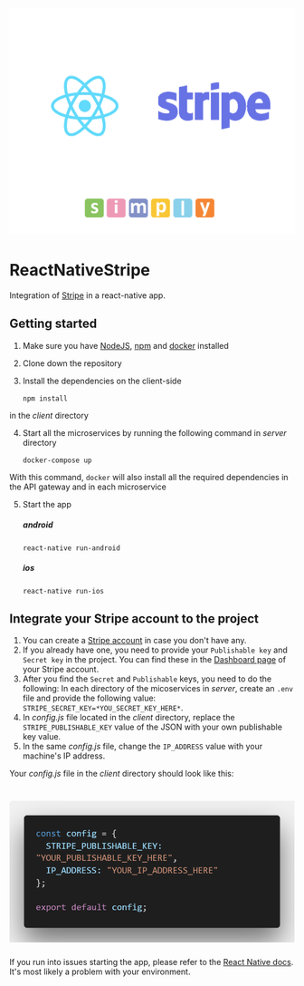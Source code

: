 <h1 align="center">
  <img src="./readme_assets/docs.png"/><br>
</h1>

# ReactNativeStripe
Integration of [Stripe](stripe.com) in a react-native app.

## Getting started

1. Make sure you have [NodeJS](https://nodejs.org/), [npm](https://www.npmjs.com/) and [docker](https://docker.com/) installed

2. Clone down the repository

3. Install the dependencies on the client-side 

   ```
   npm install
   ```

  in the *client* directory

4. Start all the microservices by running the following command in *server* directory
 
   ```
   docker-compose up
   ```

  With this command, `docker` will also install all the required dependencies in the API gateway and in each microservice

5. Start the app

   ##### android
   ```
   react-native run-android
   ```

   ##### ios
   ```
   react-native run-ios
   ```
  
## Integrate your Stripe account to the project
1. You can create a [Stripe account](https://dashboard.stripe.com/register) in case you don't have any.
2. If you already have one, you need to provide your `Publishable key` and `Secret key` in the project.
   You can find these in the [Dashboard page](https://dashboard.stripe.com/account/apikeys) of your Stripe account.
3. After you find the `Secret` and `Publishable` keys, you need to do the following:
   In each directory of the micoservices in *server*, create an `.env` file and provide the following value: `STRIPE_SECRET_KEY=*YOU_SECRET_KEY_HERE*`.
4. In *config.js* file located in the *client* directory, replace the `STRIPE_PUBLISHABLE_KEY` value      of the JSON with your own publishable key value.
5. In the same *config.js* file, change the `IP_ADDRESS` value with your machine's IP address.

Your *config.js* file in the *client* directory should look like this:
<h1 align="center">
  <img src="./readme_assets/client_config.png"/><br>
</h1>

If you run into issues starting the app, please refer to the [React Native docs](https://facebook.github.io/react-native/docs/getting-started.html). It's most likely a problem with your environment.
